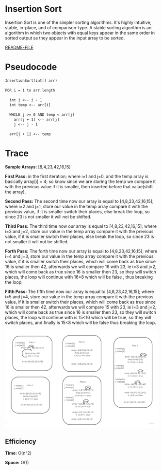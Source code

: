 # Insertion Sort

Insertion Sort is one of the simpler sorting algorithms. It's highly intuitive, stable, in-place, and of comparison-type. A stable sorting algorithm is an algorithm in which two objects with equal keys appear in the same order in sorted output as they appear in the input array to be sorted.

[README-FILE](https://github.com/yasmeenokh/data-structures-and-algorithms/blob/InsertionSort/javascript/Data-Structures/InsertionSort/README.md)

# Pseudocode

    InsertionSort(int[] arr)
  
    FOR i = 1 to arr.length
    
      int j <-- i - 1
      int temp <-- arr[i]
      
      WHILE j >= 0 AND temp < arr[j]
        arr[j + 1] <-- arr[j]
        j <-- j - 1
        
      arr[j + 1] <-- temp

# Trace

**Sample Arrays:** [8,4,23,42,16,15]

**First Pass:**
in the first iteration; where i=1 and j=0, and the temp array is basically array[i] = 4; so know since we are storing the temp we compare it with the previous value if it is smaller, then inserted before that value(shift the array).

**Second Pass:**
The second time now our array is equal to [4,8,23,42,16,15]; where i=2 and j=1, store our value in the temp array compare it with the previous value, if it is smaller switch their places, else break the loop, so since 23 is not smaller it will not be shifted.

**Third Pass:**
The third time now our array is equal to [4,8,23,42,16,15]; where i=3 and j=2, store our value in the temp array compare it with the previous value, if it is smaller switch their places, else break the loop, so since 23 is not smaller it will not be shifted.

**Forth Pass:**
The forth time now our array is equal to [4,8,23,42,16,15]; where i=4 and j=3, store our value in the temp array compare it with the previous value, if it is smaller switch their places, which will come back as true since 16 is smaller then 42, afterwards we will compare 16 with 23, ie i=3 and j=2, which will come back as true since 16 is smaller then 23, so they will switch places, the loop will continue with 16<8 which will be false , thus breaking the loop.

**Fifth Pass:**
The fifth time now our array is equal to [4,8,23,42,16,15]; where i=5 and j=4, store our value in the temp array compare it with the previous value, if it is smaller switch their places, which will come back as true since 16 is smaller then 42, afterwards we will compare 15 with 23, ie i=3 and j=2, which will come back as true since 16 is smaller then 23, so they will switch places, the loop will continue with is 15<16 which will be true, so they will switch places, and finally is 15<8 which will be false thus breaking the loop.



![BLOG](images/code26Blog.jpg)


## Efficiency

**Time:** O(n^2)

**Space:** O(1)


